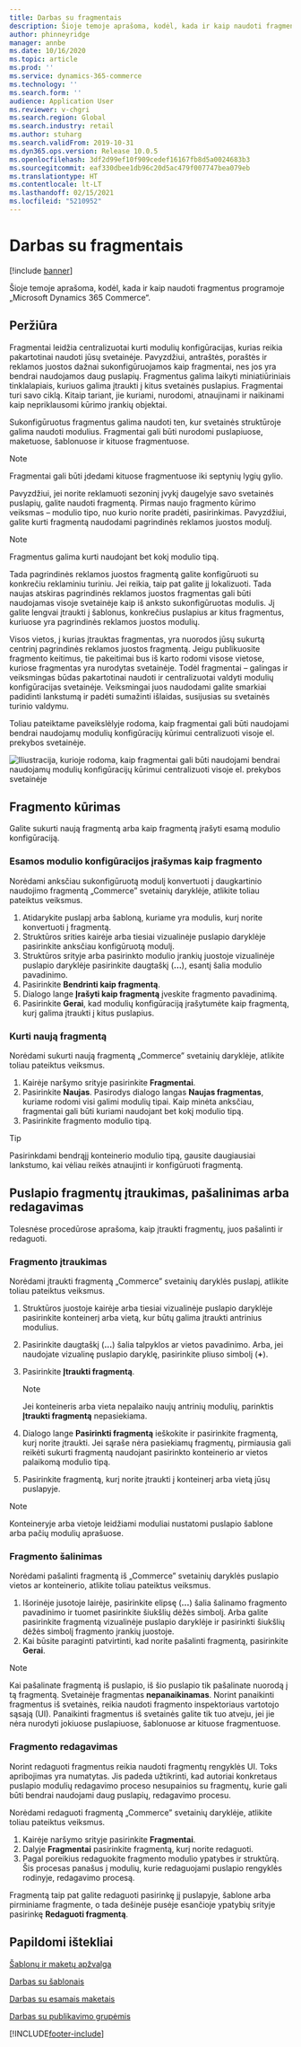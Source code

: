 ```yaml
---
title: Darbas su fragmentais
description: Šioje temoje aprašoma, kodėl, kada ir kaip naudoti fragmentus programoje „Microsoft Dynamics 365 Commerce“.
author: phinneyridge
manager: annbe
ms.date: 10/16/2020
ms.topic: article
ms.prod: ''
ms.service: dynamics-365-commerce
ms.technology: ''
ms.search.form: ''
audience: Application User
ms.reviewer: v-chgri
ms.search.region: Global
ms.search.industry: retail
ms.author: stuharg
ms.search.validFrom: 2019-10-31
ms.dyn365.ops.version: Release 10.0.5
ms.openlocfilehash: 3df2d99ef10f909cedef16167fb8d5a0024683b3
ms.sourcegitcommit: eaf330dbee1db96c20d5ac479f007747bea079eb
ms.translationtype: HT
ms.contentlocale: lt-LT
ms.lasthandoff: 02/15/2021
ms.locfileid: "5210952"
---
```

# <a name="work-with-fragments"></a>Darbas su fragmentais 

[!include [banner](includes/banner.md)]

Šioje temoje aprašoma, kodėl, kada ir kaip naudoti fragmentus programoje „Microsoft Dynamics 365 Commerce“.

## <a name="overview"></a>Peržiūra

Fragmentai leidžia centralizuotai kurti modulių konfigūracijas, kurias reikia pakartotinai naudoti jūsų svetainėje. Pavyzdžiui, antraštės, poraštės ir reklamos juostos dažnai sukonfigūruojamos kaip fragmentai, nes jos yra bendrai naudojamos daug puslapių. Fragmentus galima laikyti miniatiūriniais tinklalapiais, kuriuos galima įtraukti į kitus svetainės puslapius. Fragmentai turi savo ciklą. Kitaip tariant, jie kuriami, nurodomi, atnaujinami ir naikinami kaip nepriklausomi kūrimo įrankių objektai.

Sukonfigūruotus fragmentus galima naudoti ten, kur svetainės struktūroje galima naudoti modulius. Fragmentai gali būti nurodomi puslapiuose, maketuose, šablonuose ir kituose fragmentuose.

> [!NOTE]
> Fragmentai gali būti įdedami kituose fragmentuose iki septynių lygių gylio.

Pavyzdžiui, jei norite reklamuoti sezoninį įvykį daugelyje savo svetainės puslapių, galite naudoti fragmentą. Pirmas naujo fragmento kūrimo veiksmas – modulio tipo, nuo kurio norite pradėti, pasirinkimas. Pavyzdžiui, galite kurti fragmentą naudodami pagrindinės reklamos juostos modulį.

> [!NOTE]
> Fragmentus galima kurti naudojant bet kokį modulio tipą.

Tada pagrindinės reklamos juostos fragmentą galite konfigūruoti su konkrečiu reklaminiu turiniu. Jei reikia, taip pat galite jį lokalizuoti. Tada naujas atskiras pagrindinės reklamos juostos fragmentas gali būti naudojamas visoje svetainėje kaip iš anksto sukonfigūruotas modulis. Jį galite lengvai įtraukti į šablonus, konkrečius puslapius ar kitus fragmentus, kuriuose yra pagrindinės reklamos juostos modulių.

Visos vietos, į kurias įtrauktas fragmentas, yra nuorodos jūsų sukurtą centrinį pagrindinės reklamos juostos fragmentą. Jeigu publikuosite fragmento keitimus, tie pakeitimai bus iš karto rodomi visose vietose, kuriose fragmentas yra nurodytas svetainėje. Todėl fragmentai – galingas ir veiksmingas būdas pakartotinai naudoti ir centralizuotai valdyti modulių konfigūracijas svetainėje. Veiksmingai juos naudodami galite smarkiai padidinti lankstumą ir padėti sumažinti išlaidas, susijusias su svetainės turinio valdymu.

Toliau pateiktame paveikslėlyje rodoma, kaip fragmentai gali būti naudojami bendrai naudojamų modulių konfigūracijų kūrimui centralizuoti visoje el. prekybos svetainėje.

![Iliustracija, kurioje rodoma, kaip fragmentai gali būti naudojami bendrai naudojamų modulių konfigūracijų kūrimui centralizuoti visoje el. prekybos svetainėje](./media/fragment-figure1.png)

## <a name="create-a-fragment"></a>Fragmento kūrimas

Galite sukurti naują fragmentą arba kaip fragmentą įrašyti esamą modulio konfigūraciją.

### <a name="save-an-existing-module-configuration-as-a-fragment"></a>Esamos modulio konfigūracijos įrašymas kaip fragmento

Norėdami anksčiau sukonfigūruotą modulį konvertuoti į daugkartinio naudojimo fragmentą „Commerce” svetainių daryklėje, atlikite toliau pateiktus veiksmus.

1. Atidarykite puslapį arba šabloną, kuriame yra modulis, kurį norite konvertuoti į fragmentą.
1. Struktūros srities kairėje arba tiesiai vizualinėje puslapio daryklėje pasirinkite anksčiau konfigūruotą modulį.
1. Struktūros srityje arba pasirinkto modulio įrankių juostoje vizualinėje puslapio daryklėje pasirinkite daugtaškį (**...**), esantį šalia modulio pavadinimo. 
1. Pasirinkite **Bendrinti kaip fragmentą**. 
1. Dialogo lange **Įrašyti kaip fragmentą** įveskite fragmento pavadinimą.
1. Pasirinkite **Gerai**, kad modulių konfigūraciją įrašytumėte kaip fragmentą, kurį galima įtraukti į kitus puslapius.
<!-- The following image shows how to save a module configuration as a fragment.-->
<!--![A screen capture of how to save a module configuration as a fragment](./media/save-as-fragment.png)-->

### <a name="create-a-new-fragment"></a>Kurti naują fragmentą

Norėdami sukurti naują fragmentą „Commerce” svetainių daryklėje, atlikite toliau pateiktus veiksmus.

1. Kairėje naršymo srityje pasirinkite **Fragmentai**.
1. Pasirinkite **Naujas**. Pasirodys dialogo langas **Naujas fragmentas**, kuriame rodomi visi galimi modulių tipai. Kaip minėta anksčiau, fragmentai gali būti kuriami naudojant bet kokį modulio tipą.
1. Pasirinkite fragmento modulio tipą.

<!-- The following image shows where to create a new fragment.-->
<!-- ![A screen capture of where to create a new fragment](./media/fragment-nav-menu.png)-->
> [!TIP]
> Pasirinkdami bendrąjį konteinerio modulio tipą, gausite daugiausiai lankstumo, kai vėliau reikės atnaujinti ir konfigūruoti fragmentą.

## <a name="add-remove-or-edit-fragments-on-a-page"></a>Puslapio fragmentų įtraukimas, pašalinimas arba redagavimas

Tolesnėse procedūrose aprašoma, kaip įtraukti fragmentų, juos pašalinti ir redaguoti.

### <a name="add-a-fragment"></a>Fragmento įtraukimas

Norėdami įtraukti fragmentą „Commerce” svetainių daryklės puslapį, atlikite toliau pateiktus veiksmus.

1. Struktūros juostoje kairėje arba tiesiai vizualinėje puslapio daryklėje pasirinkite konteinerį arba vietą, kur būtų galima įtraukti antrinius modulius.
1. Pasirinkite daugtaškį (**...**) šalia talpyklos ar vietos pavadinimo.  Arba, jei naudojate vizualinę puslapio daryklę, pasirinkite pliuso simbolį (**+**).  
1. Pasirinkite **Įtraukti fragmentą**.
    <!-- ![A screen capture of how to add an existing fragment to a slot or container](./media/add-fragment.png)-->
 
    > [!NOTE]
    > Jei konteineris arba vieta nepalaiko naujų antrinių modulių, parinktis **Įtraukti fragmentą** nepasiekiama.
    
1. Dialogo lange **Pasirinkti fragmentą** ieškokite ir pasirinkite fragmentą, kurį norite įtraukti. Jei sąraše nėra pasiekiamų fragmentų, pirmiausia gali reikėti sukurti fragmentą naudojant pasirinkto konteinerio ar vietos palaikomą modulio tipą.
1. Pasirinkite fragmentą, kurį norite įtraukti į konteinerį arba vietą jūsų puslapyje.
<!--    ![A screen capture of the fragment picker modal window](./media/fragment-picker.png)-->

> [!NOTE]
> Konteineryje arba vietoje leidžiami moduliai nustatomi puslapio šablone arba pačių modulių aprašuose.

### <a name="remove-a-fragment"></a>Fragmento šalinimas

Norėdami pašalinti fragmentą iš „Commerce” svetainių daryklės puslapio vietos ar konteinerio, atlikite toliau pateiktus veiksmus.

1. Išorinėje jusotoje lairėje, pasirinkite elipsę (**...**) šalia šalinamo fragmento pavadinimo ir tuomet pasirinkite šiukšlių dėžės simbolį.  Arba galite pasirinkite fragmentą vizualinėje puslapio daryklėje ir pasirinkti šiukšlių dėžės simbolį fragmento įrankių juostoje.
1. Kai būsite paraginti patvirtinti, kad norite pašalinti fragmentą, pasirinkite **Gerai**.

> [!NOTE]
> Kai pašalinate fragmentą iš puslapio, iš šio puslapio tik pašalinate nuorodą į tą fragmentą. Svetainėje fragmentas **nepanaikinamas**. Norint panaikinti fragmentus iš svetainės, reikia naudoti fragmento inspektoriaus vartotojo sąsają (UI). Panaikinti fragmentus iš svetainės galite tik tuo atveju, jei jie nėra nurodyti jokiuose puslapiuose, šablonuose ar kituose fragmentuose.

### <a name="edit-a-fragment"></a>Fragmento redagavimas

Norint redaguoti fragmentus reikia naudoti fragmentų rengyklės UI. Toks apribojimas yra numatytas. Jis padeda užtikrinti, kad autoriai konkretaus puslapio modulių redagavimo proceso nesupainios su fragmentų, kurie gali būti bendrai naudojami daug puslapių, redagavimo procesu.

Norėdami redaguoti fragmentą „Commerce” svetainių daryklėje, atlikite toliau pateiktus veiksmus.

1. Kairėje naršymo srityje pasirinkite **Fragmentai**.
1. Dalyje **Fragmentai** pasirinkite fragmentą, kurį norite redaguoti.
1. Pagal poreikius redaguokite fragmento modulio ypatybes ir struktūrą. Šis procesas panašus į modulių, kurie redaguojami puslapio rengyklės rodinyje, redagavimo procesą.

Fragmentą taip pat galite redaguoti pasirinkę jį puslapyje, šablone arba pirminiame fragmente, o tada dešinėje pusėje esančioje ypatybių srityje pasirinkę **Redaguoti fragmentą**.

## <a name="additional-resources"></a>Papildomi ištekliai

[Šablonų ir maketų apžvalga](templates-layouts-overview.md)

[Darbas su šablonais](work-with-templates.md)

[Darbas su esamais maketais](work-with-layouts.md)

[Darbas su publikavimo grupėmis](publish-groups.md)


[!INCLUDE[footer-include](../includes/footer-banner.md)]
